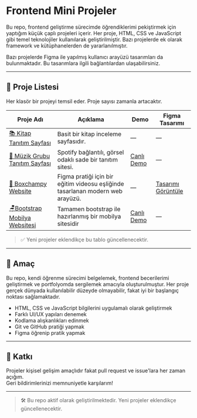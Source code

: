 # Frontend Mini Projeler

Bu repo, frontend geliştirme sürecimde öğrendiklerimi pekiştirmek için yaptığım küçük çaplı projeleri içerir. Her proje, HTML, CSS ve JavaScript gibi temel teknolojiler kullanılarak geliştirilmiştir. Bazı projelerde ek olarak framework ve kütüphanelerden de yararlanılmıştır.

Bazı projelerde Figma ile yapılmış kullanıcı arayüzü tasarımları da bulunmaktadır. Bu tasarımlara ilgili bağlantılardan ulaşabilirsiniz.

---

## 📂 Proje Listesi

Her klasör bir projeyi temsil eder. Proje sayısı zamanla artacaktır.

| Proje Adı | Açıklama | Demo | Figma Tasarımı |
|-----------|----------|------|----------------|
| [📚 Kitap Tanıtım Sayfası](./kitap-tanitim-sayfasi) | Basit bir kitap inceleme sayfasıdır. | — | — |
| [🎸 Müzik Grubu Tanıtım Sayfası](./muzik-grubu-tanitim-sayfasi) | Spotify bağlantılı, görsel odaklı sade bir tanıtım sitesi. | [Canlı Demo](https://tugce.42web.io) | — |
| [🥊 Boxchampy Website](./boxchampy-websitesi) | Figma pratiği için bir eğitim videosu eşliğinde tasarlanan modern web arayüzü. | — | [Tasarımı Görüntüle](https://www.figma.com/community/file/1519362285643212664/boxchampy) |
| [🪑Bootstrap Mobilya Websitesi](./bootstrap-mobilya-websitesi) | Tamamen bootstrap ile hazırlanmış bir mobilya sitesidir |  [Canlı Demo](https://my-site.is-best.net)| — |

> ✅ Yeni projeler eklendikçe bu tablo güncellenecektir.

---

## 🎯 Amaç

Bu repo, kendi öğrenme sürecimi belgelemek, frontend becerilerimi geliştirmek ve portfolyomda sergilemek amacıyla oluşturulmuştur. Her proje gerçek dünyada kullanılabilir düzeyde olmayabilir, fakat iyi bir başlangıç noktası sağlamaktadır.

- HTML, CSS ve JavaScript bilgilerini uygulamalı olarak geliştirmek  
- Farklı UI/UX yapıları denemek  
- Kodlama alışkanlıkları edinmek  
- Git ve GitHub pratiği yapmak  
- Figma öğrenip pratik yapmak  

---

## 🙌 Katkı

Projeler kişisel gelişim amaçlıdır fakat pull request ve issue'lara her zaman açığım.  
Geri bildirimlerinizi memnuniyetle karşılarım!

---

> 🛠️ Bu repo aktif olarak geliştirilmektedir. Yeni projeler eklendikçe güncellenecektir.
